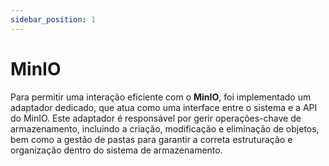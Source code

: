 ```yaml
---
sidebar_position: 1
---
```


# MinIO

Para permitir uma interação eficiente com o **MinIO**, foi implementado um adaptador dedicado, que atua como uma interface entre o sistema e a API do MinIO. Este adaptador é responsável por gerir operações-chave de armazenamento, incluindo a criação, modificação e eliminação de objetos, bem como a gestão de pastas para garantir a correta estruturação e organização dentro do sistema de armazenamento.